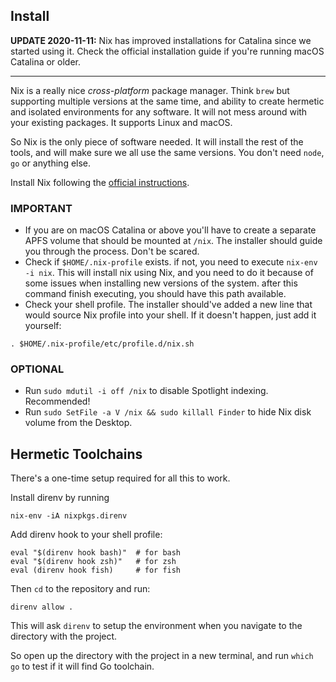 ## Install

**UPDATE 2020-11-11:** Nix has improved installations for Catalina since we
started using it. Check the official installation guide if you're running macOS
Catalina or older.

---

Nix is a really nice _cross-platform_ package manager. Think `brew` but
supporting multiple versions at the same time, and ability to create hermetic
and isolated environments for any software. It will not mess around with your
existing packages. It supports Linux and macOS.

So Nix is the only piece of software needed. It will install the rest of the
tools, and will make sure we all use the same versions. You don't need `node`,
`go` or anything else.

Install Nix following the [official instructions](https://nixos.org/download.html).

### IMPORTANT

- If you are on macOS Catalina or above you'll have to create a separate APFS volume that should be mounted at `/nix`.
  The installer should guide you through the process. Don't be scared.
- Check if `$HOME/.nix-profile` exists. if not, you need to execute `nix-env -i nix`. This will install nix using Nix, and you need to do it because of some issues when installing new versions of the system. after this command finish executing, you should have this path available.
- Check your shell profile. The installer should've added a new line that would source Nix profile into your shell. If it doesn't happen, just add it yourself:

```
. $HOME/.nix-profile/etc/profile.d/nix.sh
```

### OPTIONAL

- Run `sudo mdutil -i off /nix` to disable Spotlight indexing. Recommended!
- Run `sudo SetFile -a V /nix && sudo killall Finder` to hide Nix disk volume from the Desktop.

## Hermetic Toolchains

There's a one-time setup required for all this to work.

Install direnv by running

```shell
nix-env -iA nixpkgs.direnv
```

Add direnv hook to your shell profile:

```shell
eval "$(direnv hook bash)"  # for bash
eval "$(direnv hook zsh)"   # for zsh
eval (direnv hook fish)     # for fish
```

Then `cd` to the repository and run:

```shell
direnv allow .
```

This will ask `direnv` to setup the environment when you navigate to the
directory with the project.

So open up the directory with the project in a new terminal, and run `which go`
to test if it will find Go toolchain.
